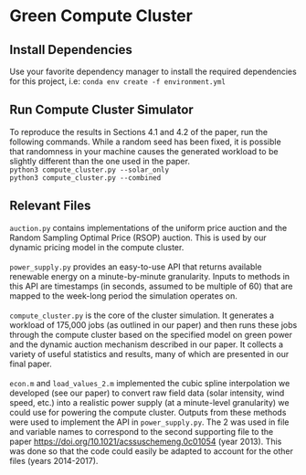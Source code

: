 # Green Compute Cluster

## Install Dependencies
Use your favorite dependency manager to install the required dependencies for this project, i.e:
`conda env create -f environment.yml`

## Run Compute Cluster Simulator

To reproduce the results in Sections 4.1 and 4.2 of the paper, run the following commands. While a random seed has been fixed, it is possible that
randomness in your machine causes the generated workload to be slightly different than the one used in the paper.<br />
`python3 compute_cluster.py --solar_only` <br />
`python3 compute_cluster.py --combined`

## Relevant Files

`auction.py` contains implementations of the uniform price auction and the Random Sampling Optimal Price (RSOP) auction. This is used by our dynamic pricing model in the compute cluster. <br /> <br />
`power_supply.py` provides an easy-to-use API that returns available renewable energy on a minute-by-minute granularity. Inputs to methods in this API are timestamps (in seconds, assumed to be multiple of 60) that are mapped to the week-long period the simulation operates on. <br /> <br />
`compute_cluster.py` is the core of the cluster simulation. It generates a workload of 175,000 jobs (as outlined in our paper) and then runs these jobs through the compute cluster based on the specified model on green power and the dynamic auction mechanism described in our paper. It collects a variety of useful statistics and results, many of which are presented in our final paper.<br /><br />
`econ.m` and `load_values_2.m` implemented the cubic spline interpolation we developed (see our paper) to convert raw field data (solar intensity, wind speed, etc.) into a realistic power supply (at a minute-level granularity) we could use for powering the compute cluster. Outputs from these methods were used to implement the API in `power_supply.py`. The 2 was used in file and variable names to correspond to the second supporting file to the paper https://doi.org/10.1021/acssuschemeng.0c01054 (year 2013). This was done so that the code could easily be adapted to account for the other files (years 2014-2017).

